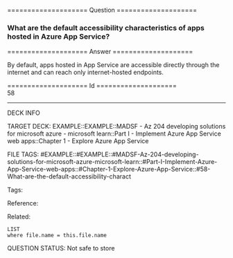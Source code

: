 ==================== Question ====================  

### What are the default accessibility characteristics of apps hosted in Azure App Service?  

==================== Answer ====================  

By default, apps hosted in App Service are accessible directly through the internet and can reach only internet-hosted endpoints.

==================== Id ====================  
58

---

DECK INFO

TARGET DECK: EXAMPLE::EXAMPLE::MADSF - Az 204 developing solutions for microsoft azure - microsoft learn::Part I - Implement Azure App Service web apps::Chapter 1 - Explore Azure App Service

FILE TAGS: #EXAMPLE::#EXAMPLE::#MADSF-Az-204-developing-solutions-for-microsoft-azure-microsoft-learn::#Part-I-Implement-Azure-App-Service-web-apps::#Chapter-1-Explore-Azure-App-Service::#58-What-are-the-default-accessibility-charact

Tags:

Reference:

Related:

```dataview
LIST
where file.name = this.file.name
```

QUESTION STATUS: Not safe to store
